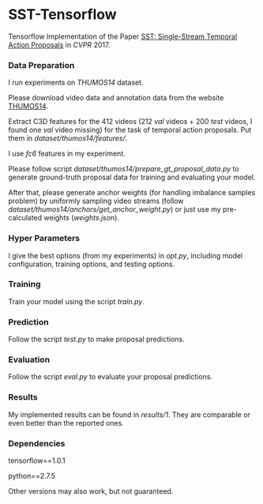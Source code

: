 # SST-Tensorflow

Tensorflow Implementation of the Paper [SST: Single-Stream Temporal Action Proposals](http://vision.stanford.edu/pdf/buch2017cvpr.pdf) in *CVPR* 2017.


### Data Preparation

I run experiments on *THUMOS14* dataset.

Please download video data and annotation data from the website [THUMOS14](http://crcv.ucf.edu/THUMOS14/download.html).

Extract C3D features for the 412 videos (212 *val* videos + 200 *test* videos, I found one *val* video missing) for the task of temporal action proposals. Put them in *dataset/thumos14/features/*.

I use *fc6* features in my experiment.

Please follow script *dataset/thumos14/prepare_gt_proposal_data.py* to generate ground-truth proposal data for training and evaluating your model.

After that, please generate anchor weights (for handling imbalance samples problem) by uniformly sampling video streams (follow *dataset/thumos14/anchors/get_anchor_weight.py*) or just use my pre-calculated weights (*weights.json*).


### Hyper Parameters

I give the best options (from my experiments) in *opt.py*, including model configuration, training options, and testing options.

### Training

Train your model using the script *train.py*.

### Prediction

Follow the script *test.py* to make proposal predictions.

### Evaluation

Follow the script *eval.py* to evaluate your proposal predictions.

### Results

My implemented results can be found in *results/1*. They are comparable or even better than the reported ones.

### Dependencies

tensorflow==1.0.1

python==2.7.5

Other versions may also work, but not guaranteed.

